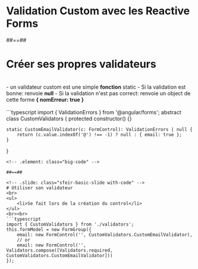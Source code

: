 <!-- .slide: class="sfeir-bg-white-5" -->
# Validation Custom avec les Reactive Forms

##==##

<!-- .slide: class="sfeir-basic-slide with-code" -->
# Créer ses propres validateurs
<br>
- un validateur custom est une simple <strong>fonction</strong> static
- Si la validation est bonne: renvoie <strong>null</strong>
- Si la validation n'est pas correct: renvoie un object de cette forme <strong>{ nomErreur: true }</strong>
<br><br>
```typescript
import { ValidationErrors } from '@angular/forms';
abstract class CustomValidators {
    protected constructor() {}

    static CustomEmailValidator(c: FormControl): ValidationErrors | null {   
        return (c.value.indexOf('@') !== -1) ? null : { email: true };
    }  
}
```
<!-- .element: class="big-code" -->

##==##

<!-- .slide: class="sfeir-basic-slide with-code" -->
# Utiliser son validateur
<br>
<ul>
    <li>Se fait lors de la création du control</li>
</ul>
<br><br>
```typescript
import { CustomValidators } from './validators';
this.formModel = new FormGroup({
    email: new FormControl('', CustomValidators.CustomEmailValidator),
    // or
    email: new FormControl('', Validators.compose([Validators.required, CustomValidators.CustomEmailValidator]))
});
```
<!-- .element: class="big-code" -->
